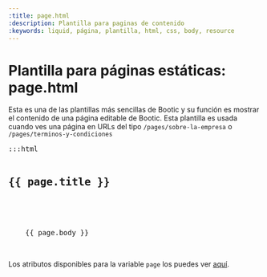 ```yaml
---
:title: page.html
:description: Plantilla para paginas de contenido
:keywords: liquid, página, plantilla, html, css, body, resource
---
```


# Plantilla para páginas estáticas: page.html

Esta es una de las plantillas más sencillas de Bootic y su función es mostrar el contenido de una página editable de Bootic. Esta plantilla es usada cuando ves una página en URLs del tipo <code>/pages/sobre-la-empresa</code> o <code>/pages/terminos-y-condiciones</code>

<pre>:::html
  <h2>{{ page.title }}</h2>

  <div class="entry">
    {{ page.body }}
  </div>
</pre>

Los atributos disponibles para la variable <code>page</code> los puedes ver <a href="/es/diseno/sintaxis/variables/page">aquí</a>.
